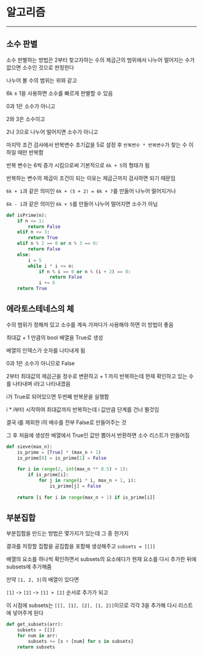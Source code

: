 # 알고리즘
---
## 소수 판별

소수 판별하는 방법은 2부터 찾고자하는 수의 제곱근의 범위에서 나누어 떨어지는 수가 없으면 소수인 것으로 판정한다

나누어 볼 수의 범위는 위와 같고

6k ± 1을 사용하면 소수를 빠르게 판별할 수 있음

0과 1은 소수가 아니고

2와 3은 소수이고

2나 3으로 나누어 떨어지면 소수가 아니고

마지막 조건 검사에서 반복변수 초기값을 5로 설정 후 `반복변수 * 반복변수`가 찾는 수 이하일 때만 반복함

반복 변수는 6씩 증가 시킴으로써 기본적으로 `6k + 5`의 형태가 됨

반복하는 변수의 제곱이 조건이 되는 이유는 제곱근까지 검사하면 되기 때문임

`6k + 1`과 같은 의미인 `6k + (5 + 2) = 6k + 7`를 만들어 나누어 떨어지거나

`6k - 1`과 같은 의미인 `6k + 5`를 만들어 나누어 떨어지면 소수가 아님

```python
def isPrime(n):
    if n <= 1:
        return False
    elif n <= 3:
        return True
    elif n % 2 == 0 or n % 3 == 0:
        return False
    else:
        i = 5
        while i * i <= n:
            if n % i == 0 or n % (i + 2) == 0:
                return False
            i += 6
    return True
```

## 에라토스테네스의 체

수의 범위가 정해져 있고 소수를 계속 가져다가 사용해야 하면 이 방법이 좋음

최대값 + 1 만큼의 bool 배열을 True로 생성

배열의 인덱스가 숫자를 나타내게 됨

0과 1은 소수가 아니므로 False

2부터 최대값의 제곱근을 정수로 변환하고 + 1 까지 반복하는데 현재 확인하고 있는 수를 나타내며 i라고 나타내겠음

i가 True로 되어있으면 두번째 반복문을 실행함

i * i부터 시작하여 최대값까지 반복하는데 i 값만큼 단계를 건너 뛸것임

결국 i를 제외한 i의 배수를 전부 False로 만들어주는 것

그 후 처음에 생성한 배열에서 True인 값만 뽑아서 반환하면 소수 리스트가 만들어짐

```python
def sieve(max_n):
    is_prime = [True] * (max_n + 1)
    is_prime[0] = is_prime[1] = False
    
    for i in range(2, int(max_n ** 0.5) + 1):
        if is_prime[i]:
            for j in range(i * i, max_n + 1, i):
                is_prime[j] = False
    
    return [i for i in range(max_n + 1) if is_prime[i]]
```

## 부분집합

부분집합을 만드는 방법은 몇가지가 있는데 그 중 한가지

결과를 저장할 집합을 공집합을 포함해 생성해주고 `subsets = [[]]`

배열의 요소를 하나씩 확인하면서 subsets의 요소에다가 현재 요소를 다시 추가한 뒤에 subsets에 추가해줌

만약 `[1, 2, 3]`의 배열이 있다면

`[1]` -> `[2]` -> `[1] + [2]` 순서로 추가가 되고

이 시점에 subsets는 `[[], [1], [2], [1, 2]]`이므로 각각 3을 추가해 다시 리스트에 넣어주게 된다

```python
def get_subsets(arr):
    subsets = [[]]
    for num in arr:
        subsets += [s + [num] for s in subsets]
    return subsets
```
